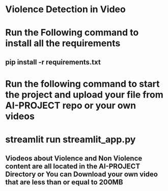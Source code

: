 # Violence Detection in Video

# Run the Following command to install all the requirements
## pip install -r requirements.txt

# Run the following  command to start the project and upload your file from AI-PROJECT repo or your own videos
# streamlit run streamlit_app.py



## Viodeos about Violence and Non Violence content are all located in the AI-PROJECT Directory or You can Download your own video that are less than or equal to 200MB
